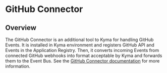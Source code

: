 # GitHub Connector

## Overview

The GitHub Connector is an additional tool to Kyma for handling GitHub Events. It is installed in Kyma environment and registers GitHub API and Events in the Application Registry. Then, it converts incoming Events from connected GitHub webhooks into format acceptable by Kyma and forwards them to the Event Bus. See the [GitHub Connector documentation](/docs/github-connector) for more information.
